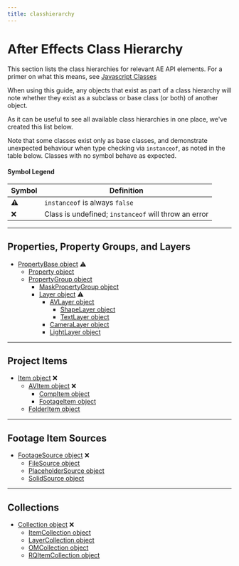 ```yaml
---
title: classhierarchy
---
```


# After Effects Class Hierarchy

This section lists the class hierarchies for relevant AE API elements. For a primer on what this means, see [Javascript Classes](javascript.md#javascript-classes)

When using this guide, any objects that exist as part of a class hierarchy will note whether they exist as a subclass or base class (or both) of another object.

As it can be useful to see all available class hierarchies in one place, we've created this list below.

Note that some classes exist only as base classes, and demonstrate unexpected behaviour when type checking via `instanceof`, as noted in the table below. Classes with no symbol behave as expected.

#### Symbol Legend

| Symbol |                      Definition                      |
| ------ | ---------------------------------------------------- |
| ⚠      | `instanceof` is always `false`                       |
| ❌      | Class is undefined; `instanceof` will throw an error |

---

## Properties, Property Groups, and Layers

- [PropertyBase object](../../property/propertybase) ⚠
    - [Property object](../../property/property)
    - [PropertyGroup object](../../property/propertygroup)
        - [MaskPropertyGroup object](../../property/maskpropertygroup)
        - [Layer object](../../layer/layer) ⚠
            - [AVLayer object](../../layer/avlayer)
                - [ShapeLayer object](../../layer/shapelayer)
                - [TextLayer object](../../layer/textlayer)
            - [CameraLayer object](../../layer/cameralayer)
            - [LightLayer object](../../layer/lightlayer)

---

## Project Items

- [Item object](../../item/item) ❌
    - [AVItem object](../../item/avitem) ❌
        - [CompItem object](../../item/compitem)
        - [FootageItem object](../../item/footageitem)
    - [FolderItem object](../../item/folderitem)

---

## Footage Item Sources

- [FootageSource object](../../sources/footagesource) ❌
    - [FileSource object](../../sources/filesource)
    - [PlaceholderSource object](../../sources/placeholdersource)
    - [SolidSource object](../../sources/solidsource)

---

## Collections

- [Collection object](../../other/collection) ❌
    - [ItemCollection object](../../item/itemcollection)
    - [LayerCollection object](../../layer/layercollection)
    - [OMCollection object](../../renderqueue/omcollection)
    - [RQItemCollection object](../../renderqueue/rqitemcollection)
